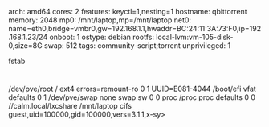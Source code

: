 arch: amd64
cores: 2
features: keyctl=1,nesting=1
hostname: qbittorrent
memory: 2048
mp0: /mnt/laptop,mp=/mnt/laptop
net0: name=eth0,bridge=vmbr0,gw=192.168.1.1,hwaddr=BC:24:11:3A:73:F0,ip=192.168.1.23/24
onboot: 1
ostype: debian
rootfs: local-lvm:vm-105-disk-0,size=8G
swap: 512
tags: community-script;torrent
unprivileged: 1

fstab

# <FILE SYSTEM> <MOUNT POINT> <TYPE> <OPTIONS> <DUMP> <PASS>
/dev/pve/root / ext4 errors=remount-ro 0 1
UUID=E081-4044 /boot/efi vfat defaults 0 1
/dev/pve/swap none swap sw 0 0
proc /proc proc defaults 0 0
//calm.local/lxcshare /mnt/laptop cifs guest,uid=100000,gid=100000,vers=3.1.1,x-sy>

